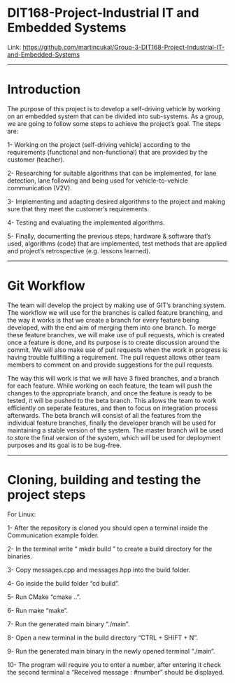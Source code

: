# DIT168-Project-Industrial IT and Embedded Systems 
Link: https://github.com/martincukal/Group-3-DIT168-Project-Industrial-IT-and-Embedded-Systems

*****************************************************************************************************

# Introduction

The purpose of this project is to develop a self-driving vehicle by working on an embedded system that can be divided into sub-systems. 
As a group, we are going to follow some steps to achieve the project’s goal. The steps are:

1- Working on the project (self-driving vehicle) according to the requirements (functional and non-functional) that are provided by the customer (teacher). 

2- Researching for suitable algorithms that can be implemented, for lane detection, lane following and being used for vehicle-to-vehicle communication (V2V).

3- Implementing and adapting desired algorithms to the project and making sure that they meet the customer’s requirements.
 
4- Testing and evaluating the implemented algorithms.

5- Finally, documenting the previous steps; hardware & software that’s used, algorithms (code) that are implemented, test methods that are applied and project’s retrospective (e.g. lessons learned).

*****************************************************************************************************

# Git Workflow

The team will develop the project by making use of GIT’s branching system. The workflow we will use for the branches is called feature branching, and the way it works is that we create a branch for every feature being developed, with the end aim of merging them into one branch. To merge these feature branches, we will make use of pull requests, which is created once a feature is done, and its purpose is to create discussion around the commit. We will also make use of pull requests when the work in progress is having trouble fullfilling a requirement. The pull request allows other team members to comment on and provide suggestions for the pull requests.

The way this will work is that we will have 3 fixed branches, and a branch for each feature. While working on each feature, the team will push the changes to the appropriate branch, and once the feature is ready to be tested, it will be pushed to the beta branch. This allows the team to work efficiently on seperate features, and then to focus on integration process afterwards. The beta branch will consist of all the features from the individual feature branches, finally the developer branch will be used for maintaining a stable version of the system. The master branch will be used to store the final version of the system, which will be used for deployment purposes and its goal is to be bug-free.

****************************************************************************************************

# Cloning, building and testing the project steps

For Linux:

1- After the repository is cloned you should open a terminal inside the Communication example folder.

2- In the terminal write “ mkdir build ” to create a build directory for the binaries.

3- Copy messages.cpp and messages.hpp into the build folder.

4- Go inside the build folder “cd build”.

5- Run CMake “cmake ..”.

6- Run make “make”.

7- Run the generated main binary “./main”.

8- Open a new terminal in the build directory “CTRL + SHIFT + N”.

9- Run the generated main binary in the newly opened terminal “./main”.

10- The program will require you to enter a number, after entering it check the second terminal a “Received message : #number” should be displayed.
